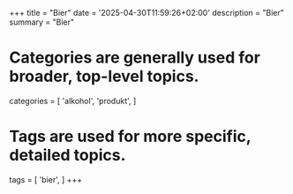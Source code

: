 +++
title = "Bier"
date = '2025-04-30T11:59:26+02:00'
description = "Bier"
summary = "Bier"
# Categories are generally used for broader, top-level topics.
categories = [
 'alkohol',
 'produkt',
]
# Tags are used for more specific, detailed topics.
tags = [
 'bier',
]
+++
